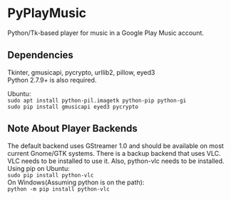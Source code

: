 # PyPlayMusic
Python/Tk-based player for music in a Google Play Music account.

Dependencies
------------------------------------------------------------
Tkinter, gmusicapi, pycrypto, urllib2, pillow, eyed3<br />
Python 2.7.9+ is also required.


Ubuntu:<br />
`sudo apt install python-pil.imagetk python-pip python-gi`<br />
`sudo pip install gmusicapi eyed3 pycrypto`

Note About Player Backends
--------------------------
The default backend uses GStreamer 1.0 and should be available on
most current Gnome/GTK systems. There is a backup backend that uses
VLC. VLC needs to be installed to use it. Also, python-vlc needs to
be installed.<br />
Using pip on Ubuntu:<br />
`sudo pip install python-vlc`<br />
On Windows(Assuming python is on the path):<br />
`python -m pip install python-vlc`